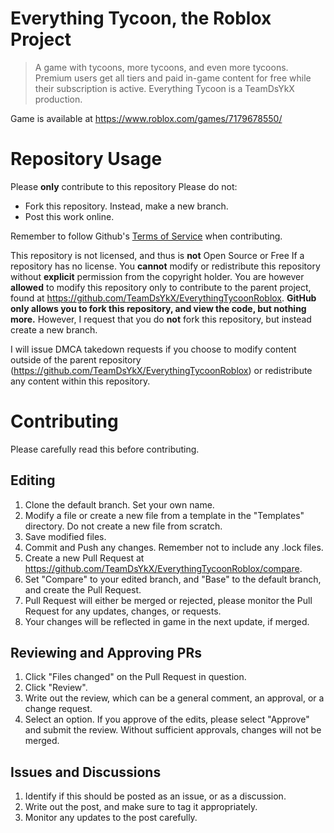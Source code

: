 # Everything Tycoon, the Roblox Project

> A game with tycoons, more tycoons, and even more tycoons. Premium
> users get all tiers and paid in-game content for free while their
> subscription is active. Everything Tycoon is a TeamDsYkX production.

Game is available at https://www.roblox.com/games/7179678550/
# Repository Usage
Please **only** contribute to this repository
Please do not:
 - Fork this repository. Instead, make a new branch.
 - Post this work online.

Remember to follow Github's [Terms of Service](https://docs.github.com/en/site-policy/github-terms/github-terms-of-service) when contributing.

This repository is not licensed, and thus is **not** Open Source or Free
If a repository has no license. You  **cannot**  modify or redistribute this repository without  **explicit**  permission from the copyright holder. 
You are however **allowed** to modify this repository only to contribute to the parent project, found at https://github.com/TeamDsYkX/EverythingTycoonRoblox.
**GitHub only allows you to fork this repository, and view the code, but nothing more.** However, I request that you do **not** fork this repository, but instead create a new branch.

I will issue DMCA takedown requests if you choose to modify content outside of the parent repository (https://github.com/TeamDsYkX/EverythingTycoonRoblox) or redistribute any content within this repository.
# Contributing
Please carefully read this before contributing.
## Editing
 1. Clone the default branch. Set your own name.
 2. Modify a file or create a new file from a template in the "Templates" directory. Do not create a new file from scratch.
 3. Save modified files.
 4. Commit and Push any changes. Remember not to include any .lock files.
 5. Create a new Pull Request at https://github.com/TeamDsYkX/EverythingTycoonRoblox/compare.
 6. Set "Compare" to your edited branch, and "Base" to the default branch, and create the Pull Request.
 7. Pull Request will either be merged or rejected, please monitor the Pull Request for any updates, changes, or requests.
 8. Your changes will be reflected in game in the next update, if merged.
## Reviewing and Approving PRs
 1. Click "Files changed" on the Pull Request in question.
 2. Click "Review".
 3. Write out the review, which can be a general comment, an approval, or a change request.
 4. Select an option. If you approve of the edits, please select "Approve" and submit the review. Without sufficient approvals, changes will not be merged.
## Issues and Discussions
 1. Identify if this should be posted as an issue, or as a discussion.
 2. Write out the post, and make sure to tag it appropriately.
 3. Monitor any updates to the post carefully.